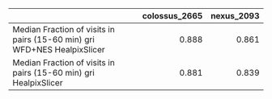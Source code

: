 |                                                                          |   colossus_2665 |   nexus_2093 |
|:-------------------------------------------------------------------------|----------------:|-------------:|
| Median Fraction of visits in pairs (15-60 min) gri WFD+NES HealpixSlicer |           0.888 |        0.861 |
| Median Fraction of visits in pairs (15-60 min) gri HealpixSlicer         |           0.881 |        0.839 |

